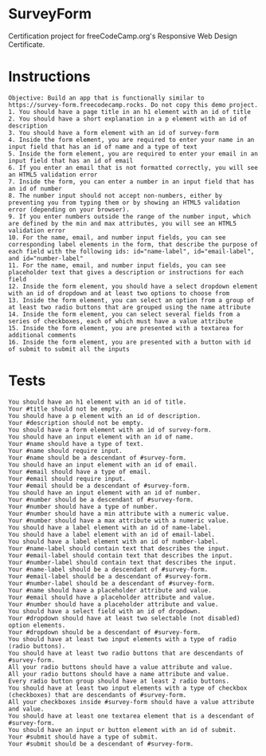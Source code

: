 # SurveyForm
Certification project for freeCodeCamp.org's Responsive Web Design Certificate.

# Instructions
    Objective: Build an app that is functionally similar to https://survey-form.freecodecamp.rocks. Do not copy this demo project.
    1. You should have a page title in an h1 element with an id of title
    2. You should have a short explanation in a p element with an id of description
    3. You should have a form element with an id of survey-form
    4. Inside the form element, you are required to enter your name in an input field that has an id of name and a type of text
    5. Inside the form element, you are required to enter your email in an input field that has an id of email
    6. If you enter an email that is not formatted correctly, you will see an HTML5 validation error
    7. Inside the form, you can enter a number in an input field that has an id of number
    8. The number input should not accept non-numbers, either by preventing you from typing them or by showing an HTML5 validation error (depending on your browser).
    9. If you enter numbers outside the range of the number input, which are defined by the min and max attributes, you will see an HTML5 validation error
    10. For the name, email, and number input fields, you can see corresponding label elements in the form, that describe the purpose of each field with the following ids: id="name-label", id="email-label", and id="number-label"
    11. For the name, email, and number input fields, you can see placeholder text that gives a description or instructions for each field
    12. Inside the form element, you should have a select dropdown element with an id of dropdown and at least two options to choose from
    13. Inside the form element, you can select an option from a group of at least two radio buttons that are grouped using the name attribute
    14. Inside the form element, you can select several fields from a series of checkboxes, each of which must have a value attribute
    15. Inside the form element, you are presented with a textarea for additional comments
    16. Inside the form element, you are presented with a button with id of submit to submit all the inputs

# Tests
    You should have an h1 element with an id of title.
    Your #title should not be empty.
    You should have a p element with an id of description.
    Your #description should not be empty.
    You should have a form element with an id of survey-form.
    You should have an input element with an id of name.
    Your #name should have a type of text.
    Your #name should require input.
    Your #name should be a descendant of #survey-form.
    You should have an input element with an id of email.
    Your #email should have a type of email.
    Your #email should require input.
    Your #email should be a descendant of #survey-form.
    You should have an input element with an id of number.
    Your #number should be a descendant of #survey-form.
    Your #number should have a type of number.
    Your #number should have a min attribute with a numeric value.
    Your #number should have a max attribute with a numeric value.
	You should have a label element with an id of name-label.
	You should have a label element with an id of email-label.
	You should have a label element with an id of number-label.
	Your #name-label should contain text that describes the input.
	Your #email-label should contain text that describes the input.
	Your #number-label should contain text that describes the input.
	Your #name-label should be a descendant of #survey-form.
	Your #email-label should be a descendant of #survey-form.
	Your #number-label should be a descendant of #survey-form.
	Your #name should have a placeholder attribute and value.
	Your #email should have a placeholder attribute and value.
	Your #number should have a placeholder attribute and value.
	You should have a select field with an id of dropdown.
	Your #dropdown should have at least two selectable (not disabled) option elements.
	Your #dropdown should be a descendant of #survey-form.
	You should have at least two input elements with a type of radio (radio buttons).
	You should have at least two radio buttons that are descendants of #survey-form.
	All your radio buttons should have a value attribute and value.
	All your radio buttons should have a name attribute and value.
	Every radio button group should have at least 2 radio buttons.
	You should have at least two input elements with a type of checkbox (checkboxes) that are descendants of #survey-form.
	All your checkboxes inside #survey-form should have a value attribute and value.
	You should have at least one textarea element that is a descendant of #survey-form.
	You should have an input or button element with an id of submit.
	Your #submit should have a type of submit.
	Your #submit should be a descendant of #survey-form.